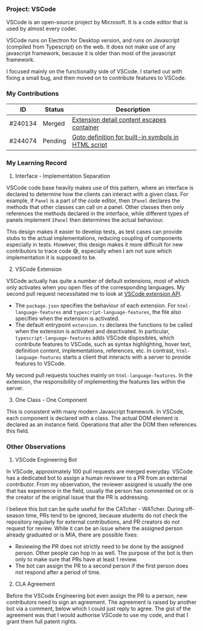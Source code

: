 ### Project: VSCode

VSCode is an open-source project by Microsoft. It is a code editor that is used by almost every coder.

VSCode runs on Electron for Desktop version, and runs on Javascript (compiled from Typescript) on the web. It does not make use of any javascript framework, because it is older than most of the javascript framework.

I focused mainly on the functionality side of VSCode. I started out with fixing a small bug, and then moved on to contribute features to VSCode.

### My Contributions

| ID | Status | Description |
| --- | --- | --- |
| #240134 | Merged | [Extension detail content escapes container](https://github.com/microsoft/vscode/pull/240134) |
| #244074 | Pending | [Goto definition for built-in symbols in HTML script](https://github.com/microsoft/vscode/pull/244074) |

### My Learning Record

1. Interface - Implementation Separation

VSCode code base heavily makes use of this pattern, where an interface is declared to determine how the clients can interact with a given class. For example, if `Panel` is a part of the code editor, then `IPanel` declares the methods that other classes can call on a panel. Other classes then only references the methods declared in the interface, while different types of panels implement `IPanel` then determines the actual behaviour.

This design makes it easier to develop tests, as test cases can provide stubs to the actual implementations, reducing coupling of components especially in tests. However, this design makes it more difficult for new contributors to trace code 😅, especially when I am not sure which implementation it is supposed to be.

2. VSCode Extension

VSCode actually has quite a number of default extensions, most of which only activates when you open files of the corresponding languages. My second pull request necessitated me to look at [VSCode extension API](https://code.visualstudio.com/api).

* The `package.json` specifies the behaviour of each extension. For `html-language-features` and `typescript-language-features`, the file also specifies when the extension is activated.
* The default entrypoint `extension.ts` declares the functions to be called when the extension is activated and deactivated. In particular, `typescript-language-features` adds VSCode disposibles, which contribute features to VSCode, such as syntax highlighting, hover text, definition content, implementations, references, etc. In contrast, `html-language-features` starts a client that interacts with a server to provide features to VSCode.

My second pull requests touches mainly on `html-language-features`. In the extension, the responsibility of implementing the features lies within the server.

3. One Class - One Component

This is consistent with many modern Javascript framework. In VSCode, each component is declared with a class. The actual DOM element is declared as an instance field. Operations that alter the DOM then references this field.

### Other Observations

1. VSCode Engineering Bot

In VSCode, approximately 100 pull requests are merged everyday. VSCode has a dedicated bot to assign a human reviewer to a PR from an external contributor. From my observation, the reviewer assigned is usually the one that has experience in the field, usually the person has commented on or is the creator of the original issue that the PR is addressing.

I believe this bot can be quite useful for the CATcher - WATcher. During off-season time, PRs tend to be ignored, because students do not check the repository regularly for external contributions, and PR creators do not request for review. While it can be an issue where the assigned person already graduated or is MIA, there are possible fixes:

* Reviewing the PR does not strictly need to be done by the assigned person. Other people can hop in as well. The purpose of the bot is then only to make sure that PRs have at least 1 review.
* The bot can assign the PR to a second person if the first person does not respond after a period of time.

2. CLA Agreement

Before the VSCode Engineering bot even assign the PR to a person, new contributors need to sign an agreement. The agreement is raised by another bot via a comment, below which I could just reply to agree. The gist of the agreement was that I would authorise VSCode to use my code, and that I grant them full patent rights.
